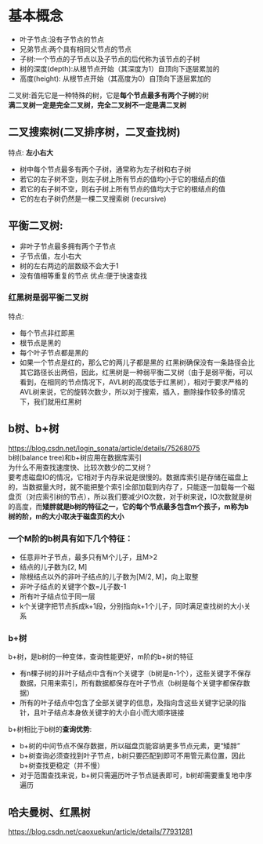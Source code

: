 # 基本概念
* 叶子节点:没有子节点的节点
* 兄弟节点:两个具有相同父节点的节点
* 子树:一个节点的子节点以及子节点的后代称为该节点的子树
* 树的深度(depth):从根节点开始（其深度为1）自顶向下逐层累加的
* 高度(height):  从根节点开始（其高度为0）自顶向下逐层累加的

二叉树:首先它是一种特殊的树，它是**每个节点最多有两个子树**的树    
**满二叉树一定是完全二叉树，完全二叉树不一定是满二叉树**
## 二叉搜索树(二叉排序树，二叉查找树)
特点: **左小右大**
* 树中每个节点最多有两个子树，通常称为左子树和右子树
* 若它的左子树不空，则左子树上所有节点的值均小于它的根结点的值
* 若它的右子树不空，则右子树上所有节点的值均大于它的根结点的值
* 它的左右子树仍然是一棵二叉搜索树 (recursive)
## 平衡二叉树:
* 非叶子节点最多拥有两个子节点
* 子节点值，左小右大
* 树的左右两边的层数级不会大于1
* 没有值相等重复的节点
优点:便于快速查找
### 红黑树是弱平衡二叉树
特点:
* 每个节点非红即黑
* 根节点是黑的
* 每个叶子节点都是黑的
* 如果一个节点是红的，那么它的两儿子都是黑的
红黑树确保没有一条路径会比其它路径长出两倍，因此，红黑树是一种弱平衡二叉树（由于是弱平衡，可以看到，在相同的节点情况下，AVL树的高度低于红黑树），相对于要求严格的AVL树来说，它的旋转次数少，所以对于搜索，插入，删除操作较多的情况下，我们就用红黑树
## b树、b+树
https://blog.csdn.net/login_sonata/article/details/75268075  
b树(balance tree)和b+树应用在数据库索引  
为什么不用查找速度快、比较次数少的二叉树？  
要考虑磁盘IO的情况，它相对于内存来说是很慢的。数据库索引是存储在磁盘上的，当数据量大时，就不能把整个索引全部加载到内存了，只能逐一加载每一个磁盘页（对应索引树的节点），所以我们要减少IO次数，对于树来说，IO次数就是树的高度，而**矮胖就是b树的特征之一，它的每个节点最多包含m个孩子，m称为b树的阶，m的大小取决于磁盘页的大小**  
### 一个M阶的b树具有如下几个特征：
* 任意非叶子节点，最多只有M个儿子，且M>2
* 结点的儿子数为[2, M]
* 除根结点以外的非叶子结点的儿子数为[M/2, M]，向上取整
* 非叶子结点的关键字个数=儿子数-1
* 所有叶子结点位于同一层
* k个关键字把节点拆成k+1段，分别指向k+1个儿子，同时满足查找树的大小关系  
### b+树
b+树，是b树的一种变体，查询性能更好，m阶的b+树的特征  
* 有n棵子树的非叶子结点中含有n个关键字（b树是n-1个），这些关键字不保存数据，只用来索引，所有数据都保存在叶子节点（b树是每个关键字都保存数据）
* 所有的叶子结点中包含了全部关键字的信息，及指向含这些关键字记录的指针，且叶子结点本身依关键字的大小自小而大顺序链接  

b+树相比于b树的**查询优势**:  
* b+树的中间节点不保存数据，所以磁盘页能容纳更多节点元素，更“矮胖”
* b+树查询必须查找到叶子节点，b树只要匹配到即可不用管元素位置，因此b+树查找更稳定（并不慢）
* 对于范围查找来说，b+树只需遍历叶子节点链表即可，b树却需要重复地中序遍历
## 哈夫曼树、红黑树
https://blog.csdn.net/caoxuekun/article/details/77931281